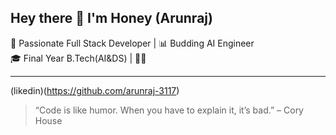 ## Hey there 👋 I'm Honey (Arunraj)

🚀 Passionate Full Stack Developer | 📊 Budding AI Engineer  
🎓 Final Year B.Tech(AI&DS) | 👨‍💻 

---
(likedin)(https://github.com/arunraj-3117)

> “Code is like humor. When you have to explain it, it’s bad.” – Cory House
